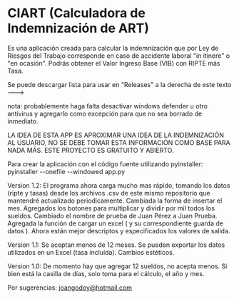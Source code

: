 # CIART (Calculadora de Indemnización de ART)

Es una aplicación creada para calcular la indemnización que por Ley de Riesgos del Trabajo corresponde en caso de accidente laboral "in itinere" o "en ocasión". Podrás obtener el Valor Ingreso Base (VIB) con RIPTE más Tasa.

Se puede descargar lista para usar en "Releases" a la derecha de este texto --->

nota: probablemente haga falta desactivar windows defender u otro antivirus y agregarlo como excepción para que no sea borrado de inmediato.

LA IDEA DE ESTA APP ES APROXIMAR UNA IDEA DE LA INDEMNIZACIÓN AL USUARIO, NO SE DEBE TOMAR ESTA INFORMACIÓN COMO BASE PARA NADA MÁS.
ESTE PROYECTO ES GRATUITO Y ABIERTO.

Para crear la aplicación con el código fuente utilizando pyinstaller:
pyinstaller --onefile --windowed app.py

Version 1.2:
El programa ahora carga mucho mas rápido, tomando los datos (ripte y tasas) desde los archivos .csv de este mismo repositorio que mantendré actualizado periodicamente.
Cambiada la forma de insertar el mes.
Agregados los botones para multiplicar y dividir por mil todos los sueldos.
Cambiado el nombre de prueba de Juan Pérez a Juan Prueba.
Agregada la función de cargar un excel ( y su correspondiente guarda de datos ).
Ahora están mejor descriptos y especificados los valores de salida.

Version 1.1:
Se aceptan menos de 12 meses.
Se pueden exportar los datos utilizados en un Excel (tasa incluída).
Cambios estéticos.

Version 1.0:
De momento hay que agregar 12 sueldos, no acepta menos.
Si bien está la casilla de días, solo toma para el cálculo, el año y mes.

Por sugerencias: joangodoy@hotmail.com
